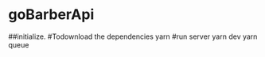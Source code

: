 # goBarberApi


##initialize.
  #Todownload the dependencies
    yarn
  #run server
  yarn dev
  yarn queue
